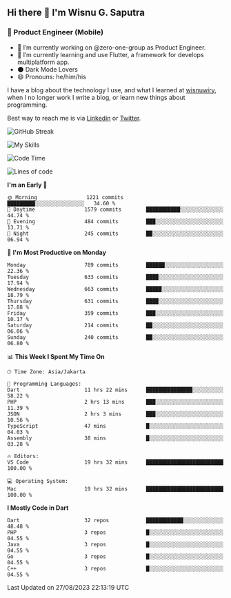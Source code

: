 ## Hi there 👋 I'm Wisnu G. Saputra

### :mobile_phone_off: Product Engineer (Mobile)

- 🔭 I’m currently working on @zero-one-group as Product Engineer.
- 🌱 I’m currently learning and use Flutter, a framework for develops multiplatform app.
- 🌑 Dark Mode Lovers
- 😄 Pronouns: he/him/his

I have a blog about the technology I use, and what I learned at [wisnuwiry](https://wisnuwiry.space/), when I no longer work I write a blog, or learn new things about programming.

Best way to reach me is via [Linkedin](https://www.linkedin.com/in/wisnu-saputra/) or [Twitter](https://twitter.com/wisnuwiry).

![GitHub Streak](https://streak-stats.demolab.com?user=wisnuwiry&theme=dark&hide_border=true)

![My Skills](https://skillicons.dev/icons?i=dart,flutter,kotlin,swift,go,js,css,neovim,git,linux&perline=5)

<!--START_SECTION:waka-->
![Code Time](http://img.shields.io/badge/Code%20Time-677%20hrs%2056%20mins-blue)

![Lines of code](https://img.shields.io/badge/From%20Hello%20World%20I%27ve%20Written-4.7%20million%20lines%20of%20code-blue)

**I'm an Early 🐤** 

```text
🌞 Morning                1221 commits        █████████░░░░░░░░░░░░░░░░   34.60 % 
🌆 Daytime                1579 commits        ███████████░░░░░░░░░░░░░░   44.74 % 
🌃 Evening                484 commits         ███░░░░░░░░░░░░░░░░░░░░░░   13.71 % 
🌙 Night                  245 commits         ██░░░░░░░░░░░░░░░░░░░░░░░   06.94 % 
```
📅 **I'm Most Productive on Monday** 

```text
Monday                   789 commits         ██████░░░░░░░░░░░░░░░░░░░   22.36 % 
Tuesday                  633 commits         ████░░░░░░░░░░░░░░░░░░░░░   17.94 % 
Wednesday                663 commits         █████░░░░░░░░░░░░░░░░░░░░   18.79 % 
Thursday                 631 commits         ████░░░░░░░░░░░░░░░░░░░░░   17.88 % 
Friday                   359 commits         ███░░░░░░░░░░░░░░░░░░░░░░   10.17 % 
Saturday                 214 commits         ██░░░░░░░░░░░░░░░░░░░░░░░   06.06 % 
Sunday                   240 commits         ██░░░░░░░░░░░░░░░░░░░░░░░   06.80 % 
```


📊 **This Week I Spent My Time On** 

```text
🕑︎ Time Zone: Asia/Jakarta

💬 Programming Languages: 
Dart                     11 hrs 22 mins      ███████████████░░░░░░░░░░   58.22 % 
PHP                      2 hrs 13 mins       ███░░░░░░░░░░░░░░░░░░░░░░   11.39 % 
JSON                     2 hrs 3 mins        ███░░░░░░░░░░░░░░░░░░░░░░   10.56 % 
TypeScript               47 mins             █░░░░░░░░░░░░░░░░░░░░░░░░   04.03 % 
Assembly                 38 mins             █░░░░░░░░░░░░░░░░░░░░░░░░   03.28 % 

🔥 Editors: 
VS Code                  19 hrs 32 mins      █████████████████████████   100.00 % 

💻 Operating System: 
Mac                      19 hrs 32 mins      █████████████████████████   100.00 % 
```

**I Mostly Code in Dart** 

```text
Dart                     32 repos            ████████████░░░░░░░░░░░░░   48.48 % 
PHP                      3 repos             █░░░░░░░░░░░░░░░░░░░░░░░░   04.55 % 
Java                     3 repos             █░░░░░░░░░░░░░░░░░░░░░░░░   04.55 % 
Go                       3 repos             █░░░░░░░░░░░░░░░░░░░░░░░░   04.55 % 
C++                      3 repos             █░░░░░░░░░░░░░░░░░░░░░░░░   04.55 % 
```




 Last Updated on 27/08/2023 22:13:19 UTC
<!--END_SECTION:waka-->
